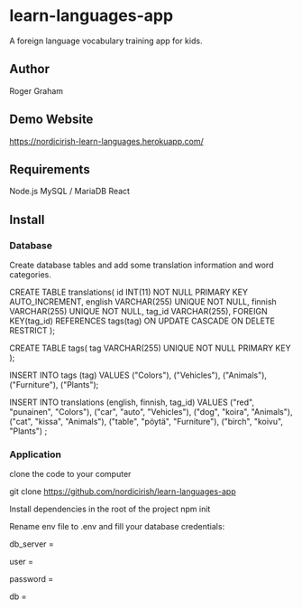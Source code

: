 # learn-languages-app

A foreign language vocabulary training app for kids.

## Author

Roger Graham

## Demo Website

https://nordicirish-learn-languages.herokuapp.com/

## Requirements

Node.js
MySQL / MariaDB
React

## Install

### Database

Create database tables and add some translation information and word categories.

CREATE TABLE translations(
id INT(11) NOT NULL PRIMARY KEY AUTO_INCREMENT,
english VARCHAR(255) UNIQUE NOT NULL,
finnish VARCHAR(255) UNIQUE NOT NULL,
tag_id VARCHAR(255),
FOREIGN KEY(tag_id) REFERENCES tags(tag) ON UPDATE CASCADE ON DELETE RESTRICT
);

CREATE TABLE tags(
tag VARCHAR(255) UNIQUE NOT NULL PRIMARY KEY
);

INSERT INTO
tags (tag)
VALUES
("Colors"),
("Vehicles"),
("Animals"),
("Furniture"),
("Plants");

INSERT INTO
translations (english, finnish, tag_id)
VALUES
("red", "punainen", "Colors"),
("car", "auto", "Vehicles"),
("dog", "koira", "Animals"),
("cat", "kissa", "Animals"),
("table", "pöytä", "Furniture"),
("birch", "koivu", "Plants")
;

### Application

clone the code to your computer

git clone https://github.com/nordicirish/learn-languages-app

Install dependencies in the root of the project
npm init

<!-- cd frontend npm i ?? -->

Rename env file to .env and fill your database credentials:

db_server =

user =

password =

db =

<!-- cd .. nodemon index.js -->
<!-- cd frontend npm run start  -->
<!-- access http://localhost:8080 -->
